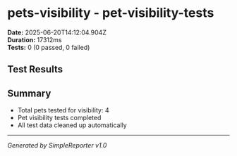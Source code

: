 # pets-visibility - pet-visibility-tests

**Date:** 2025-06-20T14:12:04.904Z  
**Duration:** 17312ms  
**Tests:** 0 (0 passed, 0 failed)

## Test Results



## Summary

- Total pets tested for visibility: 4
- Pet visibility tests completed
- All test data cleaned up automatically

---
*Generated by SimpleReporter v1.0*
